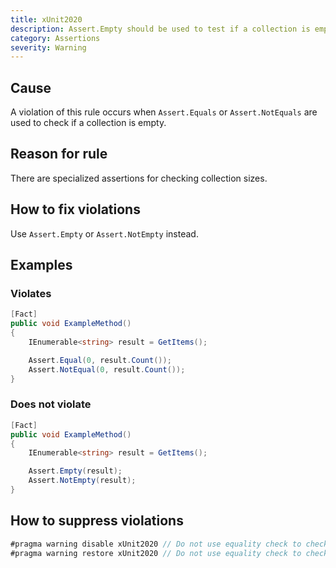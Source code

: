 ```yaml
---
title: xUnit2020
description: Assert.Empty should be used to test if a collection is empty.
category: Assertions
severity: Warning
---
```


## Cause

A violation of this rule occurs when `Assert.Equals` or `Assert.NotEquals` are used to check if a collection is empty.

## Reason for rule

There are specialized assertions for checking collection sizes.

## How to fix violations

Use `Assert.Empty` or `Assert.NotEmpty` instead.

## Examples

### Violates

```csharp
[Fact]
public void ExampleMethod()
{
    IEnumerable<string> result = GetItems();

    Assert.Equal(0, result.Count());
    Assert.NotEqual(0, result.Count());
}
```

### Does not violate

```csharp
[Fact]
public void ExampleMethod()
{
    IEnumerable<string> result = GetItems();

    Assert.Empty(result);
    Assert.NotEmpty(result);
}
```

## How to suppress violations

```csharp
#pragma warning disable xUnit2020 // Do not use equality check to check for collection empty check.
#pragma warning restore xUnit2020 // Do not use equality check to check for collection empty check.
```
